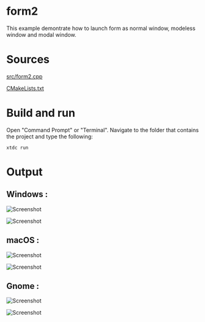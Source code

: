 # form2

This example demontrate how to launch form as normal window, modeless window and modal window.

# Sources

[src/form2.cpp](src/form2.cpp)

[CMakeLists.txt](CMakeLists.txt)

# Build and run

Open "Command Prompt" or "Terminal". Navigate to the folder that contains the project and type the following:

```shell
xtdc run
```

# Output

## Windows :

![Screenshot](../../../../docs/pictures/examples/form2_w.png)

![Screenshot](../../../../docs/pictures/examples/form2_wd.png)

## macOS :

![Screenshot](../../../../docs/pictures/examples/form2_m.png)

![Screenshot](../../../../docs/pictures/examples/form2_md.png)

## Gnome :

![Screenshot](../../../../docs/pictures/examples/form2_g.png)

![Screenshot](../../../../docs/pictures/examples/form2_gd.png)

